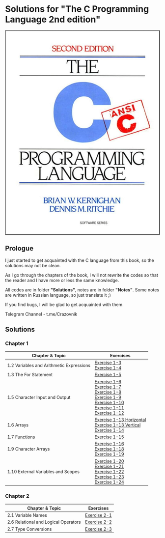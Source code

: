 # Solutions for  "The C Programming Language 2nd edition"

![book](Images/book.jpg)

## Prologue

I just started to get acquainted with the C language from this book, so the solutions may not be 
clean. 

As I go through the chapters of the book, I will not rewrite the codes so that the reader and I have more or less the same knowledge.

All codes are in folder **"Solutions"**, notes are in folder **"Notes"**. Some notes are written in Russian language, so just translate it ;)

If you find bugs, I will be glad to get acquainted with them.

Telegram Channel - t.me/Crazovnik


## Solutions

### Chapter 1

| Chapter & Topic                          | Exercises                                                                                                                                                                                                                                                                                                                                          |
| ---------------------------------------- | -------------------------------------------------------------------------------------------------------------------------------------------------------------------------------------------------------------------------------------------------------------------------------------------------------------------------------------------------- |
| 1.2 Variables and Arithmetic Expressions | [Exercise 1-3](/Solutions/Chapter%201/1.3.c)<br>[Exercise 1-4](/Solutions/Chapter%201/1.4.c)                                                                                                                                                                                                                                                       |
| 1.3 The For Statement                    | [Exercise 1-5](/Solutions/Chapter%201/1.5.c)                                                                                                                                                                                                                                                                                                       |
| 1.5 Character Input and Output           | [Exercise 1-6](/Solutions/Chapter%201/1.6.c)<br>[Exercise 1-7](/Solutions/Chapter%201/1.7.c)<br>[Exercise 1-8](/Solutions/Chapter%201/1.8.c)<br>[Exercise 1-9](/Solutions/Chapter%201/1.9.c)<br>[Exercise 1-10](/Solutions/Chapter%201/1.10.c)<br>[Exercise 1-11](/Solutions/Chapter%201/1.11.c)<br>[Exercise 1-12](/Solutions/Chapter%201/1.12.c) |
| 1.6 Arrays                               | [Exercise 1-13 Horizontal](/Solutions/Chapter%201/1.13.h.c)<br>[Exercise 1-13 Vertical](/Solutions/Chapter%201/1.13.v.c)<br>[Exercise 1-14](/Solutions/Chapter%201/1.14.c)                                                                                                                                                                         |
| 1.7 Functions                            | [Exercise 1-15](/Solutions/Chapter%201/1.15.c)                                                                                                                                                                                                                                                                                                     |
| 1.9 Character Arrays                     | [Exercise 1-16](/Solutions/Chapter%201/1.16.c)<br>[Exercise 1-18](/Solutions/Chapter%201/1.18.c)<br>[Exercise 1-19](/Solutions/Chapter%201/1.19.c)                                                                                                                                                                                                 |
| 1.10 External Variables and Scopes       | [Exercise 1-20](/Solutions/Chapter%201/1.20.c)<br>[Exercise 1-21](/Solutions/Chapter%201/1.21.c)<br>[Exercise 1-22](/Solutions/Chapter%201/1.22.c)<br>[Exercise 1-23](/Solutions/Chapter%201/1.23.c)<br>[Exercise 1-24](/Solutions/Chapter%201/1.24.c)                                                                                             |
### Chapter 2

| Chapter & Topic                    | Exercises                                      |
| ---------------------------------- | ---------------------------------------------- |
| 2.1 Variable Names                 | [Exercise 2-1](/Solutions/Chapter%202/2.1.c)   |
| 2.6 Relational and Logical Operators | [Exercise 2-2](/Solutions/Chapter%202/2.2.c) |
| 2.7 Type Conversions              | [Exercise 2-3](/Solutions/Chapter%202/2.3.c)|
